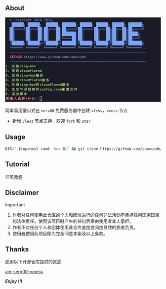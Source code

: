## About

![Screenshot_20240827_012258](./img/1.png)

简单易用傻瓜式在 `serv00` 免费服务器中创建 `vless`，`vmess` 节点

- 新增 `vless` 节点支持，欢迎 `fork` 和 `star`

## Usage

```sh
DIR=".$(openssl rand -hex 8)" && git clone https://github.com/cooscode/serv00-singbox.git "$HOME/$DIR" && bash "$HOME/$DIR/serv.sh"
```
## Tutorial

详见[教程](TUTORIAL.md)

## Disclaimer

> [!important]
>
> 1. 作者对任何使用此仓库的个人和团体进行的任何非法活动不承担任何国家国家的法律责任，使用该项目时产生的任何后果由使用者本人承担。
> 2. 作者不对任何个人和团体使用此仓库直接或间接导致的损害负责。
> 3. 使用者使用此项目即为完全同意本条及以上条款。

## Thanks

感谢以下开源仓库提供的灵感

[am-serv00-vmess](https://github.com/amclubs/am-serv00-vmess)

***Enjoy !!!***
